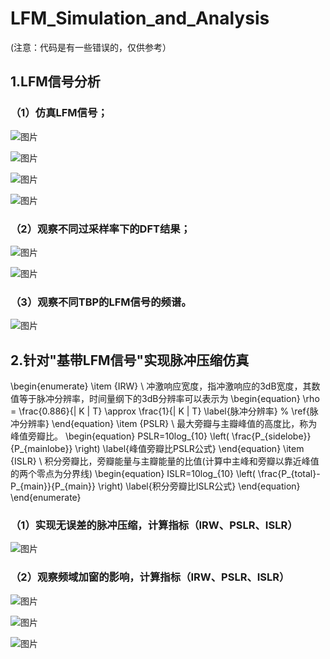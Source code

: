 # LFM_Simulation_and_Analysis

(注意：代码是有一些错误的，仅供参考）

## 1.LFM信号分析

### （1）仿真LFM信号；
![图片](https://github.com/SmallC1oud/LFM_Simulation_and_Analysis/assets/77475570/13f41adf-c920-4708-9917-45f183024ebb)

![图片](https://github.com/SmallC1oud/LFM_Simulation_and_Analysis/assets/77475570/90baae45-344d-4afc-ac32-88975256c513)

![图片](https://github.com/SmallC1oud/LFM_Simulation_and_Analysis/assets/77475570/9f2059ca-6170-4b20-9760-80bb7a064fb8)

![图片](https://github.com/SmallC1oud/LFM_Simulation_and_Analysis/assets/77475570/c28fe570-97a2-4fab-a146-27c8a056bca9)


### （2）观察不同过采样率下的DFT结果；

![图片](https://github.com/SmallC1oud/LFM_Simulation_and_Analysis/assets/77475570/e7479bd1-ddd4-41d6-93ab-3dc7a50320c8)

![图片](https://github.com/SmallC1oud/LFM_Simulation_and_Analysis/assets/77475570/d616b62f-48c4-4a70-82a2-04a60fbfcc3f)


### （3）观察不同TBP的LFM信号的频谱。

![图片](https://github.com/SmallC1oud/LFM_Simulation_and_Analysis/assets/77475570/e13d3088-2820-4c3d-adba-180f11a9f69e)


## 2.针对"基带LFM信号"实现脉冲压缩仿真

\begin{enumerate}
	\item {IRW} \\
	冲激响应宽度，指冲激响应的3dB宽度，其数值等于脉冲分辨率，时间量纲下的3dB分辨率可以表示为
	\begin{equation}
		\rho = \frac{0.886}{| K | T} \approx \frac{1}{| K | T}
		\label{脉冲分辨率}
		% \ref{脉冲分辨率}
	\end{equation}
	\item {PSLR} \\
	最大旁瓣与主瓣峰值的高度比，称为峰值旁瓣比。
	\begin{equation}
		PSLR=10log_{10} \left( \frac{P_{sidelobe}}{P_{mainlobe}} \right)
		\label{峰值旁瓣比PSLR公式}
	\end{equation}
	\item {ISLR} \\
	积分旁瓣比，旁瓣能量与主瓣能量的比值(计算中主峰和旁瓣以靠近峰值的两个零点为分界线)
	\begin{equation}
		ISLR=10log_{10} \left( \frac{P_{total}-P_{main}}{P_{main}} \right)
		\label{积分旁瓣比ISLR公式}
	\end{equation}
\end{enumerate}

### （1）实现无误差的脉冲压缩，计算指标（IRW、PSLR、ISLR）

![图片](https://github.com/SmallC1oud/LFM_Simulation_and_Analysis/assets/77475570/5017dafc-078d-46cb-87ae-c38154f6b031)


### （2）观察频域加窗的影响，计算指标（IRW、PSLR、ISLR）

![图片](https://github.com/SmallC1oud/LFM_Simulation_and_Analysis/assets/77475570/64728ab5-9570-4ab5-a295-ac1a46e027b4)

![图片](https://github.com/SmallC1oud/LFM_Simulation_and_Analysis/assets/77475570/a2ff1607-a834-4abf-a28a-29e4c670c897)

![图片](https://github.com/SmallC1oud/LFM_Simulation_and_Analysis/assets/77475570/ecb84ca3-b01b-469b-aa23-6acda4ef910d)


